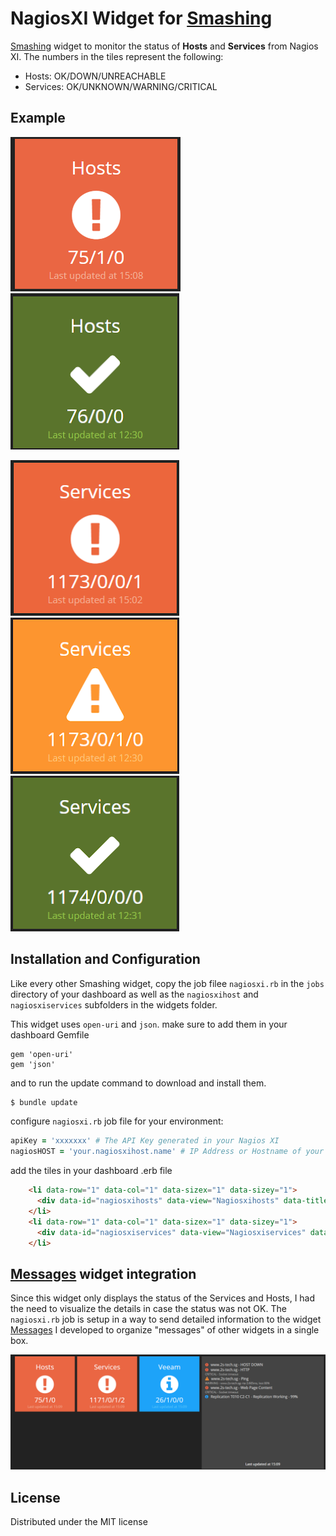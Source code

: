# NagiosXI Widget for [Smashing](https://smashing.github.io)

[Smashing](https://smashing.github.io) widget to monitor the status of **Hosts** and **Services** from Nagios XI.
The numbers in the tiles represent the following:

* Hosts: OK/DOWN/UNREACHABLE
* Services: OK/UNKNOWN/WARNING/CRITICAL

## Example

![hosts](https://raw.githubusercontent.com/lucapxl/smashing_widget_nagiosxi/master/images/hosts-critical.png)
![hosts2](https://raw.githubusercontent.com/lucapxl/smashing_widget_nagiosxi/master/images/hosts-ok.png)

![services](https://raw.githubusercontent.com/lucapxl/smashing_widget_nagiosxi/master/images/services-critical.png)
![services2](https://raw.githubusercontent.com/lucapxl/smashing_widget_nagiosxi/master/images/services-warning.png)
![services3](https://raw.githubusercontent.com/lucapxl/smashing_widget_nagiosxi/master/images/services-ok.png)

## Installation and Configuration

Like every other Smashing widget, copy the job filee `nagiosxi.rb` in the `jobs` directory of your dashboard as well as the `nagiosxihost` and `nagiosxiservices` subfolders in the widgets folder.

This widget uses `open-uri` and `json`. make sure to add them in your dashboard Gemfile

```Gemfile
gem 'open-uri'
gem 'json'
```

and to run the update command to download and install them.

```bash
$ bundle update
```

configure `nagiosxi.rb` job file for your environment:

```ruby
apiKey = 'xxxxxxx' # The API Key generated in your Nagios XI
nagiosHOST = 'your.nagiosxihost.name' # IP Address or Hostname of your Nagios XI server
```

add the tiles in your dashboard .erb file

```html
    <li data-row="1" data-col="1" data-sizex="1" data-sizey="1">
      <div data-id="nagiosxihosts" data-view="Nagiosxihosts" data-title="Hosts"></div>
    </li>
    <li data-row="1" data-col="1" data-sizex="1" data-sizey="1">
      <div data-id="nagiosxiservices" data-view="Nagiosxiservices" data-title="Services"></div>
    </li>
```

## [Messages](https://github.com/lucapxl/smashing_widget_messages) widget integration

Since this widget only displays the status of the Services and Hosts, I had the need to visualize the details in case the status was not OK. The `nagiosxi.rb` job is setup in a way to send detailed information to the widget [Messages](https://github.com/lucapxl/smashing_widget_messages) I developed to organize "messages" of other widgets in a single box.

![example1](https://raw.githubusercontent.com/lucapxl/smashing_widget_messages/master/images/messages-1.png)

## License

Distributed under the MIT license
